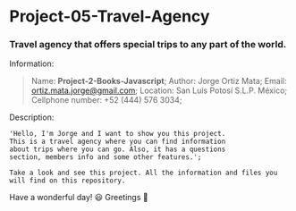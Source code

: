 # Project-05-Travel-Agency
### Travel agency that offers special trips to any part of the world.

Information:

> Name: **Project-2-Books-Javascript**;
> Author: Jorge Ortiz Mata;
> Email: ortiz.mata.jorge@gmail.com;
> Location: San Luis Potosí S.L.P. México;
> Cellphone number: +52 (444) 576 3034;

Description: 

	'Hello, I'm Jorge and I want to show you this project. 
	This is a travel agency where you can find information
   	about trips where you can go. Also, it has a questions
   	section, members info and some other features.';
   
   	Take a look and see this project. All the information and files you
	will find on this repository.

Have a wonderful day! :smiley:
Greetings :love_you_gesture:
